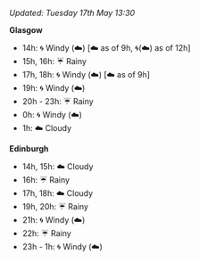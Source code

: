 *Updated: Tuesday 17th May 13:30*

**Glasgow**

* 14h: :cyclone: Windy (:cloud:) [:cloud: as of 9h, :cyclone:(:cloud:) as of 12h]
* 15h, 16h: :umbrella: Rainy
* 17h, 18h: :cyclone: Windy (:cloud:) [:cloud: as of 9h]
* 19h: :cyclone: Windy (:cloud:)
* 20h - 23h: :umbrella: Rainy
* 0h: :cyclone: Windy (:cloud:)
* 1h: :cloud: Cloudy

**Edinburgh**

* 14h, 15h: :cloud: Cloudy
* 16h: :umbrella: Rainy
* 17h, 18h: :cloud: Cloudy
* 19h, 20h: :umbrella: Rainy
* 21h: :cyclone: Windy (:cloud:)
* 22h: :umbrella: Rainy
* 23h - 1h: :cyclone: Windy (:cloud:)
